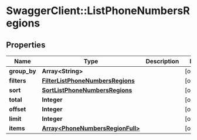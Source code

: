 # SwaggerClient::ListPhoneNumbersRegions

## Properties
Name | Type | Description | Notes
------------ | ------------- | ------------- | -------------
**group_by** | **Array&lt;String&gt;** |  | [optional] 
**filters** | [**FilterListPhoneNumbersRegions**](FilterListPhoneNumbersRegions.md) |  | [optional] 
**sort** | [**SortListPhoneNumbersRegions**](SortListPhoneNumbersRegions.md) |  | [optional] 
**total** | **Integer** |  | [optional] 
**offset** | **Integer** |  | [optional] 
**limit** | **Integer** |  | [optional] 
**items** | [**Array&lt;PhoneNumbersRegionFull&gt;**](PhoneNumbersRegionFull.md) |  | [optional] 


